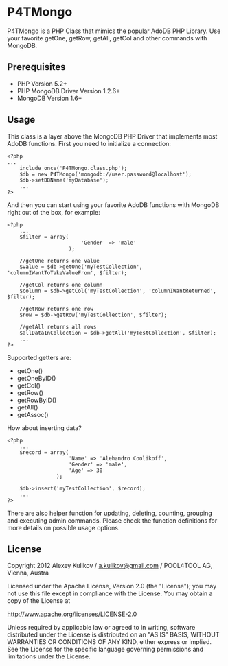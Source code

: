 P4TMongo
========

P4TMongo is a PHP Class that mimics the popular AdoDB PHP Library. Use your favorite getOne, getRow, getAll, getCol and other commands with MongoDB.

## Prerequisites

* PHP Version 5.2+
* PHP MongoDB Driver Version 1.2.6+
* MongoDB Version 1.6+
  
## Usage

This class is a layer above the MongoDB PHP Driver that implements most AdoDB functions. 
First you need to initialize a connection:

    <?php
  	...
        include_once('P4TMongo.class.php');
        $db = new P4TMongo('mongodb://user.password@localhost');
        $db->setDBName('myDatabase');
	    ...
    ?>

And then you can start using your favorite AdoDB functions with MongoDB right out of the box, for example:

    <?php
        ...
        $filter = array(
                            'Gender' => 'male'
                        );

        //getOne returns one value
        $value = $db->getOne('myTestCollection', 'columnIWantToTakeValueFrom', $filter);
        
        //getCol returns one column
        $column = $db->getCol('myTestCollection', 'columnIWantReturned', $filter);
        
        //getRow returns one row
        $row = $db->getRow('myTestCollection', $filter);
        
        //getAll returns all rows
        $allDataInCollection = $db->getAll('myTestCollection', $filter);
        ...
    ?>
    
Supported getters are:

* getOne()
* getOneByID()
* getCol()
* getRow()
* getRowByID()
* getAll()
* getAssoc()
    
How about inserting data?
    
    <?php
        ...
        $record = array(
                        'Name' => 'Alehandro Coolikoff',
                        'Gender' => 'male',
                        'Age' => 30
                    );
                    
        $db->insert('myTestCollection', $record);
        ...
    ?>
    
There are also helper function for updating, deleting, counting, grouping and executing admin commands. Please check the function definitions for more details on possible usage options.


## License

Copyright 2012 Alexey Kulikov / a.kulikov@gmail.com / POOL4TOOL AG, Vienna, Austra

Licensed under the Apache License, Version 2.0 (the "License");
you may not use this file except in compliance with the License.
You may obtain a copy of the License at

http://www.apache.org/licenses/LICENSE-2.0

Unless required by applicable law or agreed to in writing, software
distributed under the License is distributed on an "AS IS" BASIS,
WITHOUT WARRANTIES OR CONDITIONS OF ANY KIND, either express or implied.
See the License for the specific language governing permissions and
limitations under the License.